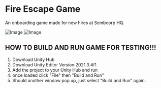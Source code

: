 # Fire Escape Game
An onboarding game made for new hires at Sembcorp HQ. 

![Image](https://github.com/user-attachments/assets/ed2f61fd-0daf-4b09-9a6f-a05f1199a46b)
![Image](https://github.com/user-attachments/assets/b3bcefff-038b-4f25-a928-98c50a9283e0)

HOW TO BUILD AND RUN GAME FOR TESTING!!!
----------------------------------------
1) Download Unity Hub
2) Download Unity Editor Version 2021.3.4f1
3) Add the project to your Unity Hub and run
4) once loaded click "File" then "Build and Run"
5) Should another window pop up, just select "Build and Run" again.
